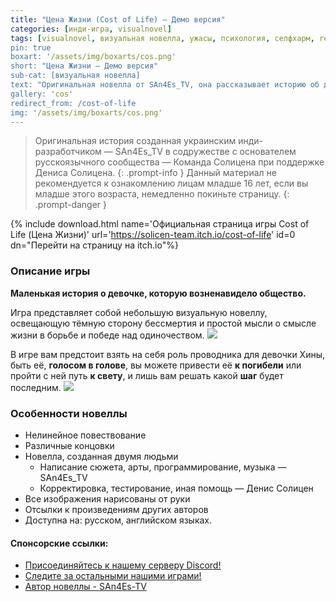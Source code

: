 ```yaml
---
title: "Цена Жизни (Cost of Life) — Демо версия"
categories: [инди-игра, visualnovel]
tags: [visualnovel, визуальная новелла, ужасы, психология, селфхарм, ren'py, драма, психологическое, сверхъестественное]
pin: true
boxart: '/assets/img/boxarts/cos.png'
short: "Цена Жизни — Демо версия"
sub-cat: [визуальная новелла]
text: "Оригинальная новелла от SAn4Es_TV, она рассказывает историю об девочке, которую возненавидело общество. Игра представляет собой небольшую визуальную новеллу..."
gallery: 'cos'
redirect_from: /cost-of-life
img: '/assets/img/boxarts/cos.png'
---
```

> Оригинальная история созданная украинским инди-разработчиком — SAn4Es_TV в содружестве с основателем русскоязычного сообщества — Команда Солицена при поддержке Дениса Солицена.
{: .prompt-info }
> Данный материал не рекомендуется к ознакомлению лицам младше 16 лет, если вы младше этого возраста, немедленно покиньте страницу.
{: .prompt-danger }

{% include download.html name='Официальная страница игры Cost of Life (Цена Жизни)' url='https://solicen-team.itch.io/cost-of-life' id=0  dn="Перейти на страницу на itch.io"%}
### Описание игры
**Маленькая история о девочке, которую возненавидело общество.**

Игра представляет собой небольшую визуальную новеллу, освещающую тёмную сторону бессмертия и простой мысли о смысле жизни в борьбе и победе над одиночеством. 
![](https://img.itch.zone/aW1hZ2UvMjE1NTE1MS8xMjgzODQ5MC5wbmc=/original/6pW9LN.png)

В игре вам предстоит взять на себя роль проводника для девочки Хины, быть её, **голосом в голове**, вы можете привести её **к погибели** или пройти с ней путь **к свету**, и лишь вам решать какой **шаг** будет последним.
![](https://img.itch.zone/aW1hZ2UvMjE1NTE1MS8xMjgzODQ5MS5wbmc=/original/Kl5VVH.png)

### Особенности новеллы
* Нелинейное повествование
* Различные концовки
* Новелла, созданная двумя людьми
  * Написание сюжета, арты, программирование, музыка — SAn4Es_TV
  * Корректировка, тестирование, иная помощь — Денис Солицен
* Все изображения нарисованы от руки
* Отсылки к произведениям других авторов
* Доступна на: русском, английском языках.


#### Спонсорские ссылки:
* [Присоединяйтесь к нашему серверу Discord!](https://discord.gg/C3EyszK59m)
* [Следите за остальными нашими играми!](https://solicen-team.itch.io/)
* [Автор новеллы - SAn4Es-TV](https://github.com/SAn4Es-TV) 
 